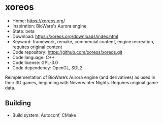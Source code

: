 # xoreos

- Home: https://xoreos.org/
- Inspiration: BioWare's Aurora engine
- State: beta
- Download: https://xoreos.org/downloads/index.html
- Keyword: framework, remake, commercial content, engine recreation, requires original content
- Code repository: https://github.com/xoreos/xoreos.git
- Code language: C++
- Code license: GPL-3.0
- Code dependency: OpenGL, SDL2

Reimplementation of BioWare’s Aurora engine (and derivatives) as used in their 3D games, beginning with Neverwinter Nights.
Requires original game data.

## Building

- Build system: Autoconf, CMake
